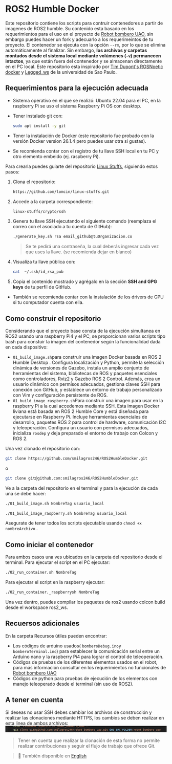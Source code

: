 # ROS2 Humble Docker

Este repositorio contiene los scripts para contruir contenedores a partir de imagenes de ROS2 humble. Su contenido esta basado en los requerimientos para el uso en el proyecto de [Robot bombero UAO](https://github.com/smilagros246/robot_bombero_uao.git), sin embargo puedes hacer un fork y adecuarlo a los requerimeintos de tu proyecto.
El contenedor se ejecuta con la opción `--rm`, por lo que se elimina automáticamente al finalizar.
Sin embargo, **los archivos y carpetas montados desde el sistema local mediante volúmenes (`-v`) permanecen intactos**, ya que están fuera del contenedor y se almacenan directamente en el PC local.
Este repositorio esta inspirado por [Tim Dupont's ROSNoetic docker](https://github.com/PXLAIRobotics/ROSNoeticDocker ) y  [Legged_ws](https://github.com/leggedrobotics-usp/legged_ws.git) de la universidad de Sao Paulo.

## Requerimientos para la ejecución adecuada

- Sistema operativo en el que se realizó: Ubuntu 22.04 para el PC, en la raspberry Pi se uso el sistema Raspberry Pi OS con desktop.
- Tener instalado git con:
  
  ```bash
  sudo apt install -y git
  ```
- Tener la instalación de Docker (este repositorio fue probado con la versión Docker version 26.1.4 pero puedes usar otra si gustas).
- Se recomienda contar con el registro de tu llave SSH local en tu PC y otro elemento embeido (ej. raspberry Pi).

Para crearla puedes guiarte del repositorio [Linux Stuffs](https://github.com/lomcin/linux-stuffs), siguiendo estos pasos:

1. Clona el repositorio:
   
   ```bash
   https://github.com/lomcin/linux-stuffs.git
   ```
2. Accede a la carpeta correspondiente:
   
   ```bash
   linux-stuffs/crypto/ssh
   ```
3. Genera tu llave SSH ejecutando el siguiente comando (reemplaza el correo con el asociado a tu cuenta de GitHub):
   
   ```bash
   ./generate_key.sh rsa email_github@tuOrganizacion.co
   ```
   
   > Se te pedirá una contraseña, la cual deberás ingresar cada vez que uses la llave. (se recomienda dejar en blanco)
4. Visualiza tu llave pública con:
   
   ```bash
   cat  ~/.ssh/id_rsa_pub
   ```
5. Copia el contenido mostrado y agrégalo en la sección **SSH and GPG keys** de tu perfil de GitHub.

- También se recomienda contar con la instalación de los drivers de GPU si tu computador cuenta con ella.

## Como construir el repositorio

Considerando que el proyecto base consta de la ejecución simultanea en ROS2 usando una raspberry Pi4 y el PC, se proporcionan varios scripts tipo bash para constuir la imagen del contenedor según la funcionalidad dada en cada dispositivo:

- `01_build_image.sh`para construir una  imagen Docker basada en ROS 2 Humble Desktop . Configura localización y Python, permite la selección dinámica de versiones de Gazebo, instala un amplio conjunto de herramientas del sistema, bibliotecas de ROS y paquetes esenciales como controladores, Rviz2 y Gazebo ROS 2 Control. Además, crea un usuario dinámico con permisos adecuados, gestiona claves SSH para conexión con GitHub, y establece un entorno de trabajo personalizado con Vim y configuración persistente de ROS.
- `01_build_image_raspberry.sh`Para construir una imagen para usar en la raspberry Pi a la cual accedemos mediante SSH. Esta imagen Docker liviana está basada en ROS 2 Humble Core y está diseñada para ejecutarse en Raspberry Pi. Incluye herramientas esenciales de desarrollo, paquetes ROS 2 para control de hardware, comunicación I2C y teleoperación. Configura un usuario con permisos adecuados, inicializa `rosdep` y deja preparado el entorno de trabajo con Colcon y ROS 2.

Una vez clonado el repositorio con:

```bash
git clone https://github.com/smilagros246/ROS2HumbleDocker.git
```

o

```bash
git clone git@github.com:smilagros246/ROS2HumbleDocker.git
```

Ve a la carpeta del repositorio en el terminal y para la ejecución de cada una se debe hacer:

```bash
./01_build_image.sh NombreTag usuario_local
```

```bash
./01_build_image_raspberry.sh NombreTag usuario_local
```

Asegurate de tener todos los scripts ejecutable usando `chmod +x nombreArchivo` .

## Como iniciar el contenedor

Para ambos casos una ves ubicados en la carpeta del repositorio desde el terminal. Para ejecutar el script en el PC ejecutar:

```bash
./02_run_container.sh NombreTag
```

Para ejecutar el script en la raspberry ejecutar:

```bash
./02_run_container._raspberrysh NombreTag
```

Una vez dentro, puedes compilar los paquetes de ros2 usando colcon build desde el workspace ros2_ws.

## Recuersos adicionales

En la carpeta Recursos útiles pueden encontrar:

- Los códigos de arduino usados( `bomberoDebug.ino`y `bomberoTerminal.ino`) para establecer la comunicación serial entre un Arduino nano y la raspberry Pi4 para lograr el control de teleoperación.
- Códigos de pruebas de los diferentes elementos usados en el robot, para más información consultar en los requerimientos no funcionales de [Robot bombero UAO](https://github.com/smilagros246/robot_bombero_uao.git)
- Códigos de python para pruebas de ejecución de los elementos con manejo teleoperado desde el terminal (sin uso de ROS2).

## A tener en cuenta

Si deseas no usar SSH debes cambiar los archivos de construcción y realizar las clonaciones mediante HTTPS, los cambios se deben realizar en esta linea de ambos archivos:
![1750086402340](images/README/1750086402340.png)

> Tener en cuenta que realizar la clonación de esta forma no permite realizar contribuciones y seguir el flujo de trabajo que ofrece Git.

> 📘 También disponible en [English](readme_en.md)

